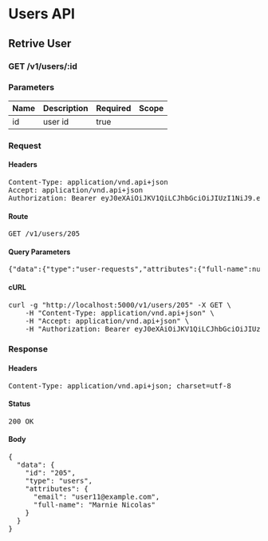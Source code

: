 # Users API

## Retrive User

### GET /v1/users/:id

### Parameters

| Name | Description | Required | Scope |
|------|-------------|----------|-------|
| id | user id | true |  |

### Request

#### Headers

<pre>Content-Type: application/vnd.api+json
Accept: application/vnd.api+json
Authorization: Bearer eyJ0eXAiOiJKV1QiLCJhbGciOiJIUzI1NiJ9.eyJleHAiOjE1MzY2Njg4MjMsInN1YiI6MjA2fQ.GYofTAg3S6-1fdkDd9w2OnGw3OhGh5zuTSDw5JMtkPc</pre>

#### Route

<pre>GET /v1/users/205</pre>

#### Query Parameters

<pre>{&quot;data&quot;:{&quot;type&quot;:&quot;user-requests&quot;,&quot;attributes&quot;:{&quot;full-name&quot;:null,&quot;email&quot;:null,&quot;password&quot;:null}}}: </pre>

#### cURL

<pre class="request">curl -g &quot;http://localhost:5000/v1/users/205&quot; -X GET \
	-H &quot;Content-Type: application/vnd.api+json&quot; \
	-H &quot;Accept: application/vnd.api+json&quot; \
	-H &quot;Authorization: Bearer eyJ0eXAiOiJKV1QiLCJhbGciOiJIUzI1NiJ9.eyJleHAiOjE1MzY2Njg4MjMsInN1YiI6MjA2fQ.GYofTAg3S6-1fdkDd9w2OnGw3OhGh5zuTSDw5JMtkPc&quot;</pre>

### Response

#### Headers

<pre>Content-Type: application/vnd.api+json; charset=utf-8</pre>

#### Status

<pre>200 OK</pre>

#### Body

<pre>{
  "data": {
    "id": "205",
    "type": "users",
    "attributes": {
      "email": "user11@example.com",
      "full-name": "Marnie Nicolas"
    }
  }
}</pre>
